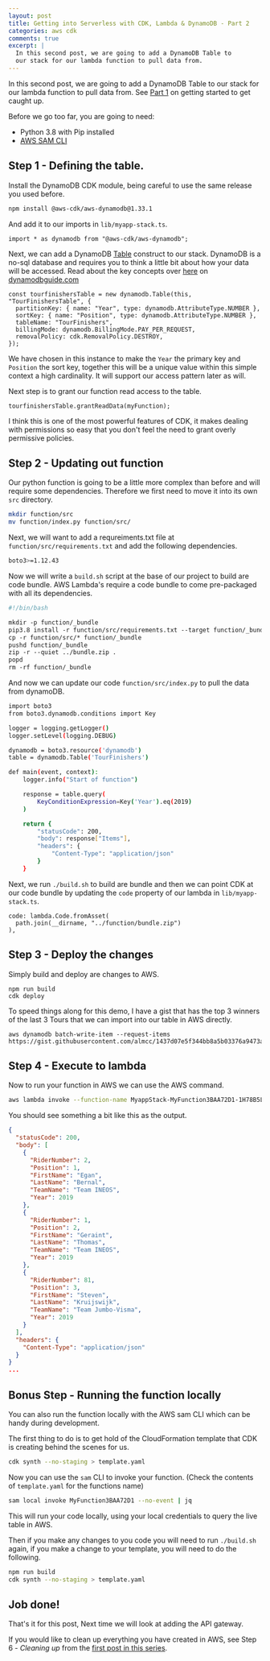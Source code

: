 ```yaml
---
layout: post
title: Getting into Serverless with CDK, Lambda & DynamoDB - Part 2
categories: aws cdk
comments: true
excerpt: |
  In this second post, we are going to add a DynamoDB Table to
  our stack for our lambda function to pull data from.
---
```


In this second post, we are going to add a DynamoDB Table to our stack for our lambda function to pull data from. See [Part 1](https://almcc.me/blog/2020/04/21/getting-into-serverless-with-cdk-lambda-dynamodb-part-1/) on getting started to get caught up.

Before we go too far, you are going to need:

- Python 3.8 with Pip installed
- [AWS SAM CLI](https://docs.aws.amazon.com/serverless-application-model/latest/developerguide/serverless-sam-cli-install.html)

## Step 1 - Defining the table.

Install the DynamoDB CDK module, being careful to use the same release you used before.

```bash
npm install @aws-cdk/aws-dynamodb@1.33.1
```

And add it to our imports in `lib/myapp-stack.ts`.

```
import * as dynamodb from "@aws-cdk/aws-dynamodb";
```

Next, we can add a DynamoDB [Table](https://docs.aws.amazon.com/cdk/api/latest/docs/@aws-cdk_aws-dynamodb.Table.html) construct to our stack. DynamoDB is a no-sql database and requires you to think a little bit about how your data will be accessed. Read about the key concepts over [here](https://www.dynamodbguide.com/key-concepts/) on [dynamodbguide.com](https://www.dynamodbguide.com/)

```tsx
const tourfinishersTable = new dynamodb.Table(this, "TourFinishersTable", {
  partitionKey: { name: "Year", type: dynamodb.AttributeType.NUMBER },
  sortKey: { name: "Position", type: dynamodb.AttributeType.NUMBER },
  tableName: "TourFinishers",
  billingMode: dynamodb.BillingMode.PAY_PER_REQUEST,
  removalPolicy: cdk.RemovalPolicy.DESTROY,
});
```

We have chosen in this instance to make the `Year` the primary key and `Position` the sort key, together this will be a unique value within this simple context a high cardinality. It will support our access pattern later as will.

Next step is to grant our function read access to the table.

```tsx
tourfinishersTable.grantReadData(myFunction);
```

I think this is one of the most powerful features of CDK, it makes dealing with permissions so easy that you don't feel the need to grant overly permissive policies.

## Step 2 - Updating out function

Our python function is going to be a little more complex than before and will require some dependencies. Therefore we first need to move it into its own `src` directory.

```bash
mkdir function/src
mv function/index.py function/src/
```

Next, we will want to add a requreiments.txt file at `function/src/requirements.txt` and add the following dependencies.

```bash
boto3>=1.12.43
```

Now we will write a `build.sh` script at the base of our project to build are code bundle. AWS Lambda's require a code bundle to come pre-packaged with all its dependencies.

```makefile
#!/bin/bash

mkdir -p function/_bundle
pip3.8 install -r function/src/requirements.txt --target function/_bundle
cp -r function/src/* function/_bundle
pushd function/_bundle
zip -r --quiet ../bundle.zip .
popd
rm -rf function/_bundle
```

And now we can update our code `function/src/index.py` to pull the data from dynamoDB.

```bash
import boto3
from boto3.dynamodb.conditions import Key

logger = logging.getLogger()
logger.setLevel(logging.DEBUG)

dynamodb = boto3.resource('dynamodb')
table = dynamodb.Table('TourFinishers')

def main(event, context):
    logger.info("Start of function")

    response = table.query(
        KeyConditionExpression=Key('Year').eq(2019)
    )

    return {
        "statusCode": 200,
        "body": response["Items"],
        "headers": {
            "Content-Type": "application/json"
        }
    }
```

Next, we run `./build.sh` to build are bundle and then we can point CDK at our code bundle by updating the `code` property of our lambda in `lib/myapp-stack.ts`.

```tsx
code: lambda.Code.fromAsset(
  path.join(__dirname, "../function/bundle.zip")
),
```

## Step 3 - Deploy the changes

Simply build and deploy are changes to AWS.

```tsx
npm run build
cdk deploy
```

To speed things along for this demo, I have a gist that has the top 3 winners of the last 3 Tours that we can import into our table in AWS directly.

```tsx
aws dynamodb batch-write-item --request-items https://gist.githubusercontent.com/almcc/1437d07e5f344bb8a5b03376a9473af2/raw/a96c545774c5a046b8e7b32e597ded0f7a84306c/TourFinishers.json
```

## Step 4 - Execute to lambda

Now to run your function in AWS we can use the AWS command.

```bash
aws lambda invoke --function-name MyappStack-MyFunction3BAA72D1-1H78B5LRDK3NI >(cat | jq) --log-type Tail | jq --raw-output .LogResult | base64 -d
```

You should see something a bit like this as the output.

```json
{
  "statusCode": 200,
  "body": [
    {
      "RiderNumber": 2,
      "Position": 1,
      "FirstName": "Egan",
      "LastName": "Bernal",
      "TeamName": "Team INEOS",
      "Year": 2019
    },
    {
      "RiderNumber": 1,
      "Position": 2,
      "FirstName": "Geraint",
      "LastName": "Thomas",
      "TeamName": "Team INEOS",
      "Year": 2019
    },
    {
      "RiderNumber": 81,
      "Position": 3,
      "FirstName": "Steven",
      "LastName": "Kruijswijk",
      "TeamName": "Team Jumbo-Visma",
      "Year": 2019
    }
  ],
  "headers": {
    "Content-Type": "application/json"
  }
}
...
```

## Bonus Step - Running the function locally

You can also run the function locally with the AWS sam CLI which can be handy during development.

The first thing to do is to get hold of the CloudFormation template that CDK is creating behind the scenes for us.

```bash
cdk synth --no-staging > template.yaml
```

Now you can use the `sam` CLI to invoke your function. (Check the contents of `template.yaml` for the functions name)

```bash
sam local invoke MyFunction3BAA72D1 --no-event | jq
```

This will run your code locally, using your local credentials to query the live table in AWS.

Then if you make any changes to you code you will need to run `./build.sh` again, if you make a change to your template, you will need to do the following.

```bash
npm run build
cdk synth --no-staging > template.yaml
```

## Job done!

That's it for this post, Next time we will look at adding the API gateway.

If you would like to clean up everything you have created in AWS, see Step 6 - _Cleaning up_ from the [first post in this series](https://almcc.me/blog/2020/04/21/getting-into-serverless-with-cdk-lambda-dynamodb-part-1/).
